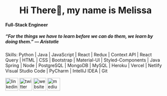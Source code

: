 <h1 align="center"> Hi There👋, my name is Melissa </h1>

#### Full-Stack Engineer

##### “For the things we have to learn before we can do them, we learn by doing them.” ― Aristotle

Skills: Python | Java | JavaScript | React | Redux | Context API | React Query | HTML | CSS | Bootstrap | Material-UI | Styled-Components | Java Spring | Node  | PostgreSQL | MongoDB | MySQL | Heroku | Vercel | Netlify Visual Studio Code | PyCharm | IntelliJ IDEA | Git



[<img src='https://cdn.jsdelivr.net/npm/simple-icons@3.0.1/icons/linkedin.svg' alt='linkedin' height='40'>](https://www.linkedin.com/in/https://www.linkedin.com/in/melissa-cela//)  [<img src='https://cdn.jsdelivr.net/npm/simple-icons@3.0.1/icons/twitter.svg' alt='twitter' height='40'>](https://twitter.com/https://twitter.com/melissa_cela)  [<img src='https://cdn.jsdelivr.net/npm/simple-icons@3.0.1/icons/icloud.svg' alt='website' height='40'>](melissa-nicole.me)  [<img src='https://cdn.jsdelivr.net/npm/simple-icons@3.0.1/icons/medium.svg' alt='medium' height='40'>](https://melissacela.medium.com/)  

